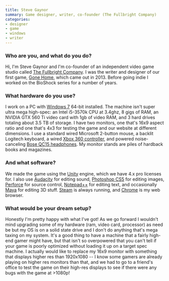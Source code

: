 ```yaml
---
title: Steve Gaynor
summary: Game designer, writer, co-founder (The Fullbright Company)
categories:
- designer
- game
- windows
- writer
---
```


### Who are you, and what do you do?

Hi, I'm Steve Gaynor and I'm co-founder of an independent video game studio called [The Fullbright Company](http://thefullbrightcompany.com/ "The Fullbright Company's website."). I was the writer and designer of our first game, [Gone Home][gone-home], which came out in 2013. Before going indie I worked on the BioShock series for a number of years.

### What hardware do you use?

I work on a PC with [Windows 7][windows-7] 64-bit installed. The machine isn't super ultra mega high-spec: an Intel i5-3570k CPU at 3.4ghz, 8 gigs of RAM, an NVIDIA GTX 560 Ti video card with 1gb of video RAM, and 3 hard drives totaling about 3.5 TB of storage. I have two monitors, one that's 16x9 aspect ratio and one that's 4x3 for testing the game and our website at different dimensions. I use a standard wired Microsoft 2-button mouse, a backlit Logitech keyboard, a wired [Xbox 360 controller][xbox-360-controller-for-windows], and powered noise-canceling [Bose QC15 headphones][quietcomfort-15]. My monitor stands are piles of hardback books and magazines.

### And what software?

We made the game using the [Unity][] engine, which we have 4.x pro licenses for. I also use [Audacity][] for editing sound, [Photoshop CS5][photoshop] for editing images, [Perforce][] for source control, [Notepad++][notepad-plusplus] for editing text, and occasionally [Maya][] for editing 3D stuff. [Steam][] is always running, and [Chrome][] is my web browser.

### What would be your dream setup?

Honestly I'm pretty happy with what I've got! As we go forward I wouldn't mind upgrading some of my hardware (ram, video card, processor) as need be but my OS is on a solid state drive and I don't do anything that's mega taxing on my system. It's a good thing to have a machine that a fairly high-end gamer might have, but that isn't so overpowered that you can't tell if your game is poorly optimized without loading it up on a target spec machine. I actually would like to replace my 16x9 monitor with something that displays higher res than 1920x1080 -- I know some gamers are already playing on higher res monitors than that, and we had to go to a friend's office to test the game on their high-res displays to see if there were any bugs with the game at >1080p!

[quietcomfort-15]: http://www.bose.com/controller?url=/shop_online/headphones/noise_cancelling_headphones/quietcomfort_15/index.jsp "Noise-cancelling headphones."
[xbox-360-controller-for-windows]: http://www.microsoft.com/hardware/en-us/p/xbox-360-controller-for-windows "A video game controller."
[unity]: https://unity3d.com/unity/ "A cross-platform game development tool."
[notepad-plusplus]: https://notepad-plus-plus.org/ "A free text/code editor for Windows."
[gone-home]: https://gonehome.game/ "A story exploration video game."
[steam]: http://store.steampowered.com/ "A digital game distribution service."
[audacity]: https://sourceforge.net/projects/audacity/ "An open-source, cross-platform audio editor."
[maya]: https://www.autodesk.com/products/maya/overview "3D animation software."
[chrome]: https://www.google.com/intl/en/chrome/browser/ "A WebKit-based browser, where each tab runs in its own thread."
[perforce]: https://www.perforce.com/ "A software configuration and deploy suite."
[photoshop]: https://www.adobe.com/products/photoshop.html "A bitmap image editor."
[windows-7]: https://en.wikipedia.org/wiki/Windows_7 "An operating system."
